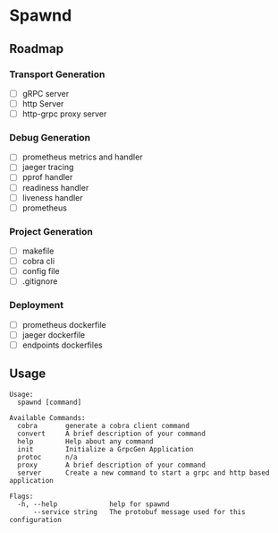 # Spawnd

## Roadmap
### Transport Generation
- [ ] gRPC server
- [ ] http Server
- [ ] http-grpc proxy server

### Debug Generation
- [ ] prometheus metrics and handler
- [ ] jaeger tracing
- [ ] pprof handler
- [ ] readiness handler
- [ ] liveness handler
- [ ] prometheus

### Project Generation
- [ ] makefile
- [ ] cobra cli
- [ ] config file
- [ ] .gitignore

### Deployment
- [ ] prometheus dockerfile
- [ ] jaeger dockerfile
- [ ] endpoints dockerfiles

## Usage

```text
Usage:
  spawnd [command]

Available Commands:
  cobra       generate a cobra client command
  convert     A brief description of your command
  help        Help about any command
  init        Initialize a GrpcGen Application
  protoc      n/a
  proxy       A brief description of your command
  server      Create a new command to start a grpc and http based application

Flags:
  -h, --help             help for spawnd
      --service string   The protobuf message used for this configuration

```